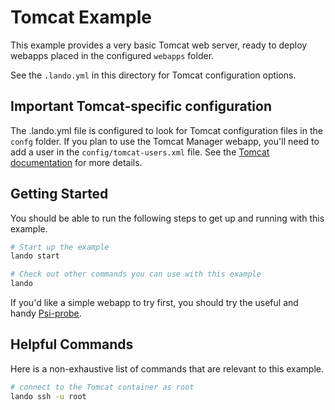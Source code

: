 Tomcat Example
============

This example provides a very basic Tomcat web server, ready to deploy webapps placed in the configured `webapps` folder.

See the `.lando.yml` in this directory for Tomcat configuration options.

Important Tomcat-specific configuration
---------------------------------------

The .lando.yml file is configured to look for Tomcat configuration files in the `confg` folder. If you plan to use the Tomcat Manager webapp, you'll need to add a user in the `config/tomcat-users.xml` file. See the [Tomcat documentation](https://tomcat.apache.org/tomcat-8.0-doc/manager-howto.html#Configuring_Manager_Application_Access) for more details.

Getting Started
---------------

You should be able to run the following steps to get up and running with this example.

```bash
# Start up the example
lando start

# Check out other commands you can use with this example
lando
```

If you'd like a simple webapp to try first, you should try the useful and handy [Psi-probe](https://github.com/psi-probe/psi-probe/wiki/InstallationApacheTomcat).


Helpful Commands
----------------

Here is a non-exhaustive list of commands that are relevant to this example.

```bash
# connect to the Tomcat container as root
lando ssh -u root
```
